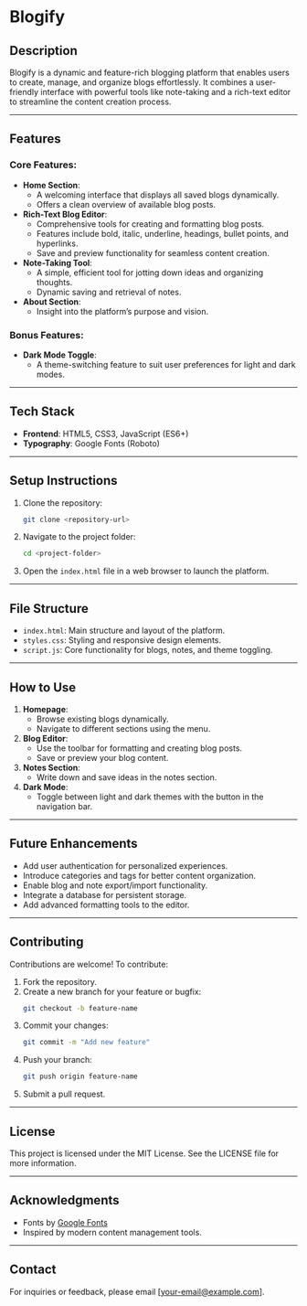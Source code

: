 # Blogify

## Description
Blogify is a dynamic and feature-rich blogging platform that enables users to create, manage, and organize blogs effortlessly. It combines a user-friendly interface with powerful tools like note-taking and a rich-text editor to streamline the content creation process.

---

## Features

### Core Features:
- **Home Section**: 
  - A welcoming interface that displays all saved blogs dynamically.
  - Offers a clean overview of available blog posts.
- **Rich-Text Blog Editor**:
  - Comprehensive tools for creating and formatting blog posts.
  - Features include bold, italic, underline, headings, bullet points, and hyperlinks.
  - Save and preview functionality for seamless content creation.
- **Note-Taking Tool**:
  - A simple, efficient tool for jotting down ideas and organizing thoughts.
  - Dynamic saving and retrieval of notes.
- **About Section**:
  - Insight into the platform’s purpose and vision.

### Bonus Features:
- **Dark Mode Toggle**:
  - A theme-switching feature to suit user preferences for light and dark modes.

---

## Tech Stack
- **Frontend**: HTML5, CSS3, JavaScript (ES6+)
- **Typography**: Google Fonts (Roboto)

---

## Setup Instructions
1. Clone the repository:
   ```bash
   git clone <repository-url>
   ```
2. Navigate to the project folder:
   ```bash
   cd <project-folder>
   ```
3. Open the `index.html` file in a web browser to launch the platform.

---

## File Structure
- `index.html`: Main structure and layout of the platform.
- `styles.css`: Styling and responsive design elements.
- `script.js`: Core functionality for blogs, notes, and theme toggling.

---

## How to Use
1. **Homepage**:
   - Browse existing blogs dynamically.
   - Navigate to different sections using the menu.
2. **Blog Editor**:
   - Use the toolbar for formatting and creating blog posts.
   - Save or preview your blog content.
3. **Notes Section**:
   - Write down and save ideas in the notes section.
4. **Dark Mode**:
   - Toggle between light and dark themes with the button in the navigation bar.

---

## Future Enhancements
- Add user authentication for personalized experiences.
- Introduce categories and tags for better content organization.
- Enable blog and note export/import functionality.
- Integrate a database for persistent storage.
- Add advanced formatting tools to the editor.

---

## Contributing
Contributions are welcome! To contribute:
1. Fork the repository.
2. Create a new branch for your feature or bugfix:
   ```bash
   git checkout -b feature-name
   ```
3. Commit your changes:
   ```bash
   git commit -m "Add new feature"
   ```
4. Push your branch:
   ```bash
   git push origin feature-name
   ```
5. Submit a pull request.

---

## License
This project is licensed under the MIT License. See the LICENSE file for more information.

---

## Acknowledgments
- Fonts by [Google Fonts](https://fonts.google.com/)
- Inspired by modern content management tools.

---

## Contact
For inquiries or feedback, please email [your-email@example.com].

